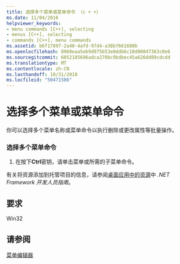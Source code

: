 ```yaml
---
title: 选择多个菜单或菜单命令 （c + +）
ms.date: 11/04/2016
helpviewer_keywords:
- menu commands [C++], selecting
- menus [C++], selecting
- commands [C++], menu commands
ms.assetid: b6f17897-2a40-4afd-97d4-a38b7661680b
ms.openlocfilehash: 8960eaa5eb9d975b53e0ddb6c10d00047363c0e6
ms.sourcegitcommit: 6052185696adca270bc9bdbec45a626dd89cdcdd
ms.translationtype: MT
ms.contentlocale: zh-CN
ms.lasthandoff: 10/31/2018
ms.locfileid: "50471586"
---
```

# <a name="selecting-multiple-menus-or-menu-commands"></a>选择多个菜单或菜单命令

你可以选择多个菜单名称或菜单命令以执行删除或更改属性等批量操作。

### <a name="to-select-multiple-menu-commands"></a>选择多个菜单命令

1. 在按下**Ctrl**密钥，请单击菜单或所需的子菜单命令。

有关将资源添加到托管项目的信息，请参阅[桌面应用中的资源](/dotnet/framework/resources/index)中 *.NET Framework 开发人员指南*。

## <a name="requirements"></a>要求

Win32

## <a name="see-also"></a>请参阅

[菜单编辑器](../windows/menu-editor.md)